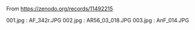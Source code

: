 From https://zenodo.org/records/11492215

001.jpg : AF_342r.JPG
002.jpg : AR56_03_018.JPG
003.jpg : AnF_014.JPG
